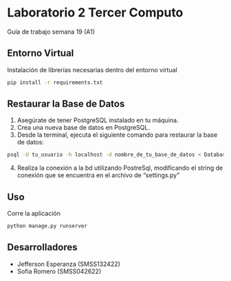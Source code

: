 # Laboratorio 2 Tercer Computo

Guía de trabajo semana 19 (A1)

## Entorno Virtual

Instalación de librerías necesarias dentro del entorno virtual

```bash
pip install -r requirements.txt
```

## Restaurar la Base de Datos

1. Asegúrate de tener PostgreSQL instalado en tu máquina.
2. Crea una nueva base de datos en PostgreSQL.
3. Desde la terminal, ejecuta el siguiente comando para restaurar la base de datos:

```bash
psql -U tu_usuario -h localhost -d nombre_de_tu_base_de_datos < Database/dump.sql
```

4. Realiza la conexión a la bd utilizando PostreSql, modificando el string de
   conexión que se encuentra en el archivo de “settings.py”

## Uso

Corre la aplicación

```bash
python manage.py runserver
```

## Desarrolladores

- Jefferson Esperanza (SMSS132422)
- Sofia Romero (SMSS042622)
